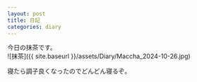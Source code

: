 ```yaml
---
layout: post
title: 日記
categories: diary
---
```

今日の抹茶です。  
![抹茶]({{ site.baseurl }}/assets/Diary/Maccha_2024-10-26.jpg)

寝たら調子良くなったのでどんどん寝るぞ。
